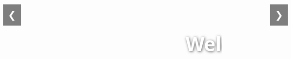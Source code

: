 <!DOCTYPE html>
<html lang="en">
<head>
  <meta charset="UTF-8" />
  <meta name="viewport" content="width=device-width, initial-scale=1.0" />
  <title>Party Entertainment</title>
  <style>
    * {
      box-sizing: border-box;
      margin: 0;
      padding: 0;
    }
    html, body {
      height: 100%;
      overflow: hidden;
      font-family: 'Segoe UI', sans-serif;
    }
    .slider {
      display: flex;
      width: 500%;
      height: 100vh;
      transition: transform 0.6s ease-in-out;
    }
    .slide {
      width: 100vw;
      height: 100vh;
      flex-shrink: 0;
      position: relative;
      display: flex;
      align-items: center;
      justify-content: center;
      background-size: cover;
      background-position: center;
    }
    .slide h1 {
      color: white;
      font-size: 4rem;
      text-shadow: 2px 2px 10px rgba(0,0,0,0.6);
    }
    .nav-btn {
      position: absolute;
      top: 50%;
      transform: translateY(-50%);
      background: rgba(0,0,0,0.5);
      color: white;
      font-size: 2rem;
      border: none;
      padding: 1rem;
      cursor: pointer;
      z-index: 10;
    }
    .prev { left: 10px; }
    .next { right: 10px; }
    .slide1 { background-image: url('https://via.placeholder.com/1920x1080/FF69B4/000000?text=Slide+1'); }
    .slide2 { background-image: url('https://via.placeholder.com/1920x1080/00BFFF/000000?text=Slide+2'); }
    .slide3 { background-image: url('https://via.placeholder.com/1920x1080/FFD700/000000?text=Slide+3'); }
    .slide4 { background-image: url('https://via.placeholder.com/1920x1080/ADFF2F/000000?text=Slide+4'); }
    .slide5 { background-image: url('https://via.placeholder.com/1920x1080/FF4500/000000?text=Slide+5'); }
  </style>
</head>
<body>
  <div class="slider" id="slider">
    <div class="slide slide1"><h1>Welcome</h1></div>
    <div class="slide slide2"><h1>Our Services</h1></div>
    <div class="slide slide3"><h1>Gallery</h1></div>
    <div class="slide slide4"><h1>Packages</h1></div>
    <div class="slide slide5"><h1>Contact</h1></div>
  </div>
  <button class="nav-btn prev" onclick="prevSlide()">❮</button>
  <button class="nav-btn next" onclick="nextSlide()">❯</button>

  <script>
    let index = 0;
    function showSlide() {
      const slider = document.getElementById('slider');
      slider.style.transform = `translateX(-${index * 100}vw)`;
    }
    function prevSlide() {
      index = (index - 1 + 5) % 5;
      showSlide();
    }
    function nextSlide() {
      index = (index + 1) % 5;
      showSlide();
    }
  </script>
</body>
</html>

